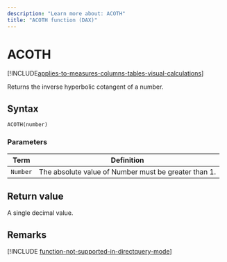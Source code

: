 ```yaml
---
description: "Learn more about: ACOTH"
title: "ACOTH function (DAX)"
---
```

# ACOTH

[!INCLUDE[applies-to-measures-columns-tables-visual-calculations](includes/applies-to-measures-columns-tables-visual-calculations.md)]

Returns the inverse hyperbolic cotangent of a number.
  
## Syntax  
  
```dax
ACOTH(number)  
```
  
### Parameters  
  
|Term|Definition|  
|--------|--------------|  
|`Number`|The absolute value of Number must be greater than 1.|  
  
## Return value

A single decimal value.  

## Remarks

[!INCLUDE [function-not-supported-in-directquery-mode](includes/function-not-supported-in-directquery-mode.md)]
